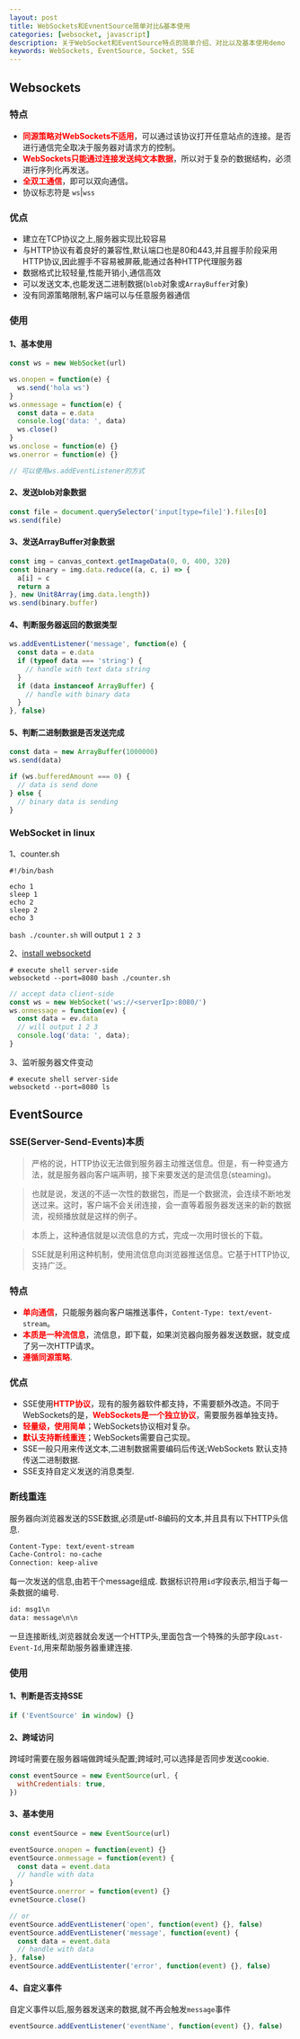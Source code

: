 ```yaml
---
layout: post
title: WebSockets和EvnentSource简单对比&基本使用
categories: [websocket, javascript]
description: 关于WebSocket和EventSource特点的简单介绍、对比以及基本使用demo
keywords: WebSockets, EventSource, Socket, SSE
---
```


## Websockets

### 特点

* <strong style="color: red;">同源策略对WebSockets不适用</strong>，可以通过该协议打开任意站点的连接。是否进行通信完全取决于服务器对请求方的控制。
* <strong style="color: red;">WebSockets只能通过连接发送纯文本数据</strong>，所以对于复杂的数据结构，必须进行序列化再发送。
* <strong style="color: red;">全双工通信</strong>，即可以双向通信。
* 协议标志符是 `ws`\|`wss`

### 优点

* 建立在TCP协议之上,服务器实现比较容易
* 与HTTP协议有着良好的兼容性,默认端口也是80和443,并且握手阶段采用HTTP协议,因此握手不容易被屏蔽,能通过各种HTTP代理服务器
* 数据格式比较轻量,性能开销小,通信高效
* 可以发送文本,也能发送二进制数据(`blob`对象或`ArrayBuffer`对象)
* 没有同源策略限制,客户端可以与任意服务器通信

### 使用

#### 1、基本使用

```javascript
const ws = new WebSocket(url)

ws.onopen = function(e) {
  ws.send('hola ws')
}
ws.onmessage = function(e) {
  const data = e.data
  console.log('data: ', data)
  ws.close()
}
ws.onclose = function(e) {}
ws.onerror = function(e) {}

// 可以使用ws.addEventListener的方式
```

#### 2、发送blob对象数据

```javascript
const file = document.querySelector('input[type=file]').files[0]
ws.send(file)
```

#### 3、发送ArrayBuffer对象数据

```javascript
const img = canvas_context.getImageData(0, 0, 400, 320)
const binary = img.data.reduce((a, c, i) => {
  a[i] = c
  return a
}, new Unit8Array(img.data.length))
ws.send(binary.buffer)
```

#### 4、判断服务器返回的数据类型

```javascript
ws.addEventListener('message', function(e) {
  const data = e.data
  if (typeof data === 'string') {
    // handle with text data string
  }
  if (data instanceof ArrayBuffer) {
    // handle with binary data
  }
}, false)
```

#### 5、判断二进制数据是否发送完成

```javascript
const data = new ArrayBuffer(1000000)
ws.send(data)

if (ws.bufferedAmount === 0) {
  // data is send done
} else {
  // binary data is sending
}
```
### WebSocket in linux

1、counter.sh

```shell
#!/bin/bash

echo 1
sleep 1
echo 2
sleep 2
echo 3
```
`bash ./counter.sh` will output `1 2 3`

2、[install websocketd](https://formulae.brew.sh/formula/websocketd#default)

```shell
# execute shell server-side
websocketd --port=8080 bash ./counter.sh
```

```javascript
// accept data client-side
const ws = new WebSocket('ws://<serverIp>:8080/')
ws.onmessage = function(ev) {
  const data = ev.data
  // will output 1 2 3
  console.log('data: ', data);
}
```

3、监听服务器文件变动

```shell
# execute shell server-side
websocketd --port=8080 ls
```

## EventSource

### SSE(Server-Send-Events)本质

> 严格的说，HTTP协议无法做到服务器主动推送信息。但是，有一种变通方法，就是服务器向客户端声明，接下来要发送的是流信息(steaming)。

> 也就是说，发送的不适一次性的数据包，而是一个数据流，会连续不断地发送过来。这时，客户端不会关闭连接，会一直等着服务器发送来的新的数据流，视频播放就是这样的例子。

> 本质上，这种通信就是以流信息的方式，完成一次用时很长的下载。

> SSE就是利用这种机制，使用流信息向浏览器推送信息。它基于HTTP协议,支持广泛。


### 特点

* <strong style="color: red;">单向通信</strong>，只能服务器向客户端推送事件，`Content-Type: text/event-stream`。
* <strong style="color: red;">本质是一种流信息</strong>，流信息，即下载，如果浏览器向服务器发送数据，就变成了另一次HTTP请求。
* <strong style="color: red;">遵循同源策略</strong>.

### 优点

* SSE使用<strong style="color: red;">HTTP协议</strong>，现有的服务器软件都支持，不需要额外改造。不同于WebSockets的是，<strong style="color: red;">WebSockets是一个独立协议</strong>，需要服务器单独支持。
* <strong style="color: red;">轻量级，使用简单</strong>；WebSockets协议相对复杂。
* <strong style="color: red;">默认支持断线重连</strong>；WebSockets需要自己实现。
* SSE一般只用来传送文本,二进制数据需要编码后传送;WebSockets 默认支持传送二进制数据.
* SSE支持自定义发送的消息类型.

### 断线重连

服务器向浏览器发送的SSE数据,必须是utf-8编码的文本,并且具有以下HTTP头信息.

```xml
Content-Type: text/event-stream
Cache-Control: no-cache
Connection: keep-alive
```

每一次发送的信息,由若干个message组成.
数据标识符用`id`字段表示,相当于每一条数据的编号.

```xml
id: msg1\n
data: message\n\n
```

一旦连接断线,浏览器就会发送一个HTTP头,里面包含一个特殊的头部字段`Last-Event-Id`,用来帮助服务器重建连接.

### 使用

#### 1、判断是否支持SSE

```javascript
if ('EventSource' in window) {}
```

#### 2、跨域访问

跨域时需要在服务器端做跨域头配置;跨域时,可以选择是否同步发送cookie.

```javascript
const eventSource = new EventSource(url, {
  withCredentials: true,
})
```

#### 3、基本使用

```javascript
const eventSource = new EventSource(url)

eventSource.onopen = function(event) {}
eventSource.onmessage = function(event) {
  const data = event.data
  // handle with data
}
eventSource.onerror = function(event) {}
evnetSource.close()

// or
eventSource.addEventListener('open', function(event) {}, false)
eventSource.addEventListener('message', function(event) {
  const data = event.data
  // handle with data
}, false)
eventSource.addEventListenter('error', function(event) {}, false)
```

#### 4、自定义事件

自定义事件以后,服务器发送来的数据,就不再会触发`message`事件

```javascript
eventSource.addEventListener('eventName', function(event) {}, false)
```